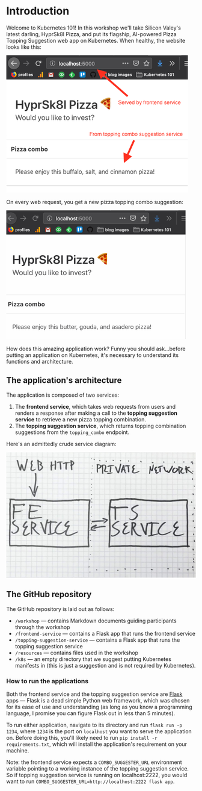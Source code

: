 # Introduction

Welcome to Kubernetes 101! In this workshop we'll take Silicon Valey's latest darling, HyprSk8l Pizza, and put its flagship, AI-powered Pizza Topping Suggestion web app on Kubernetes. When healthy, the website looks like  this:

![Application screenshot](./application-screenshot.png)

On every web request, you get a new pizza topping combo suggestion:

![main-app-demo.gif](./main-app-demo.gif)

How does this amazing application work? Funny you should ask...before putting an application on Kubernetes, it's necessary to understand its functions and architecture.

## The application's architecture

The application is composed of two services:

1. The **frontend service**, which takes web requests from users and renders a response after making a call to the **topping suggestion service** to retrieve a new pizza topping combination.
2. The **topping suggestion service**, which returns topping combination suggestions from the `topping_combo` endpoint.

Here's an admittedly crude service diagram:

![Service Diagram](./service-diagram.jpg)

## The GitHub repository

The GitHub repository is laid out as follows:

* `/workshop` — contains Markdown documents guiding participants through the workshop
* `/frontend-service` — contains a Flask app that runs the frontend service
* `/topping-suggestion-service` — contains a Flask app that runs the topping suggestion service
* `/resources` — contains files used in the workshop
* `/k8s` — an empty directory that we suggest putting Kubernetes manifests in (this is just a suggestion and is not required by Kubernetes).

### How to run the applications

Both the frontend service and the topping suggestion service are [Flask](http://flask.pocoo.org/) apps — Flask is a dead simple Python web framework, which was chosen for its ease of use and understanding (as long as you know a programming language, I promise you can figure Flask out in less than 5 minutes).

To run either application, navigate to its directory and run `flask run -p 1234`, where `1234` is the port on `localhost` you want to serve the application on. Before doing this, you'll likely need to run `pip install -r requirements.txt`, which will install the application's requirement on your machine.

Note: the frontend service expects a `COMBO_SUGGESTER_URL` environment variable pointing to a working instance of the topping suggestion service. So if topping suggestion service is running on localhost:2222, you would want to run `COMBO_SUGGESTER_URL=http://localhost:2222 flask app`.